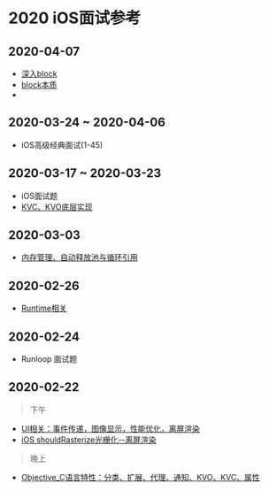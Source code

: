 # 2020 iOS面试参考


## 2020-04-07

- [深入block](https://www.cnblogs.com/iOS-mt/p/4227336.html)
- [block本质](https://www.zhihu.com/question/30779258)
- 

## 2020-03-24 ~ 2020-04-06

- iOS高级经典面试(1-45)

## 2020-03-17 ~ 2020-03-23

- iOS面试题
- [KVC、KVO底层实现](https://www.jianshu.com/p/2ea8bd7a372b)

## 2020-03-03

- [内存管理、自动释放池与循环引用](https://www.jianshu.com/p/0453a18448ab)

## 2020-02-26

- [Runtime相关](https://www.jianshu.com/p/a4a9c3922e9d)

## 2020-02-24

- Runloop 面试题

## 2020-02-22
> 下午
- [UI相关：事件传递，图像显示，性能优化，离屏渲染](https://www.jiansu.com/p/7c44c3b2a056)
- [iOS shouldRasterize光栅化--离屏渲染](https://www.jianshu.com/p/ce73e3836730)
> 晚上
- [Objective_C语言特性：分类、扩展、代理、通知、KVO、KVC、属性](https://www.jianshu.com/p/e70bac443cf2)